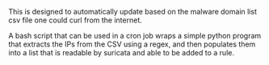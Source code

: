 This is designed to automatically update based on the malware domain list csv file one could curl from the internet.

A bash script that can be used in a cron job wraps a simple python program that extracts the IPs from the CSV using a regex, and then populates them into a list that is readable by suricata and able to be added to a rule.
